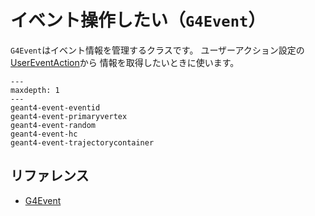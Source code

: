 # イベント操作したい（``G4Event``）

``G4Event``はイベント情報を管理するクラスです。
ユーザーアクション設定の
[UserEventAction](./geant4-user-eventaction.md)から
情報を取得したいときに使います。

```{toctree}
---
maxdepth: 1
---
geant4-event-eventid
geant4-event-primaryvertex
geant4-event-random
geant4-event-hc
geant4-event-trajectorycontainer
```

## リファレンス

- [G4Event](https://geant4.kek.jp/Reference/11.2.0/classG4Event.html)
